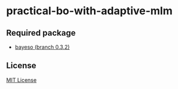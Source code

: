 # practical-bo-with-adaptive-mlm

## Required package
* [bayeso (branch 0.3.2)](https://github.com/jungtaekkim/bayeso/tree/0.3.2)

## License
[MIT License](LICENSE)

